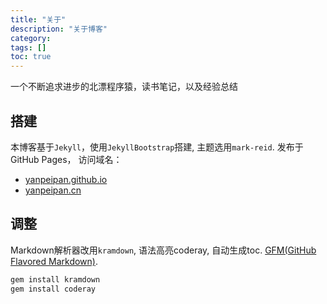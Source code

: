 ```yaml
---
title: "关于"
description: "关于博客"
category:
tags: []
toc: true
---
```


一个不断追求进步的北漂程序猿，读书笔记，以及经验总结
## 搭建
本博客基于`Jekyll`，使用`JekyllBootstrap`搭建, 主题选用`mark-reid`.  发布于GitHub Pages， 访问域名：
* [yanpeipan.github.io](http://yanpeipan.github.io/)
* [yanpeipan.cn](http://yanpeipan.cn)

## 调整
Markdown解析器改用`kramdown`, 语法高亮coderay, 自动生成toc. [GFM(GitHub Flavored Markdown)](https://help.github.com/categories/writing-on-github/).
```ruby
gem install kramdown
gem install coderay
```

